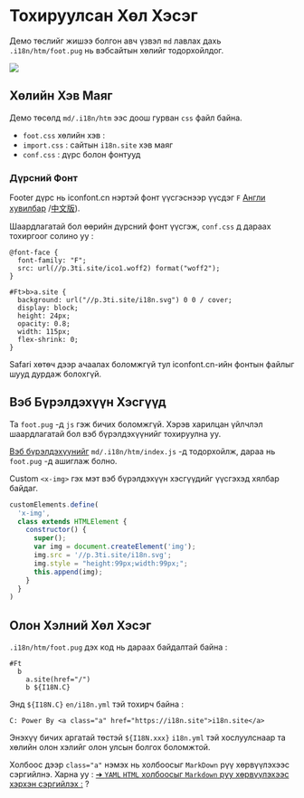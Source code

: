 # Тохируулсан Хөл Хэсэг

Демо төслийг жишээ болгон авч үзвэл `md` лавлах дахь `.i18n/htm/foot.pug` нь вэбсайтын хөлийг тодорхойлдог.

![](https://p.3ti.site/1721286077.avif)

## Хөлийн Хэв Маяг

Демо төсөлд `md/.i18n/htm` ээс доош гурван `css` файл байна.

* `foot.css` хөлийн хэв :
* `import.css` : сайтын `i18n.site` хэв маяг
* `conf.css` : дүрс болон фонтууд

### Дүрсний Фонт

Footer дүрс нь iconfont.cn нэртэй фонт үүсгэснээр үүсдэг `F` [Англи хувилбар](https://www.iconfont.cn/?lang=en-us) /[中文版](https://www.iconfont.cn/?lang=zh)).

Шаардлагатай бол өөрийн дүрсний фонт үүсгэж, `conf.css` д дараах тохиргоог солино уу :

```
@font-face {
  font-family: "F";
  src: url(//p.3ti.site/ico1.woff2) format("woff2");
}

#Ft>b>a.site {
  background: url("//p.3ti.site/i18n.svg") 0 0 / cover;
  display: block;
  height: 24px;
  opacity: 0.8;
  width: 115px;
  flex-shrink: 0;
}
```

Safari хөтөч дээр ачаалах боломжгүй тул iconfont.cn-ийн фонтын файлыг шууд дурдаж болохгүй.

## Вэб Бүрэлдэхүүн Хэсгүүд

Та `foot.pug` -д `js` гэж бичих боломжгүй. Хэрэв харилцан үйлчлэл шаардлагатай бол вэб бүрэлдэхүүнийг тохируулна уу.

[Вэб бүрэлдэхүүнийг](https://www.freecodecamp.org/news/build-your-first-web-component/) `md/.i18n/htm/index.js` -д тодорхойлж, дараа нь `foot.pug` -д ашиглаж болно.

Custom `<x-img>` гэх мэт вэб бүрэлдэхүүн хэсгүүдийг үүсгэхэд хялбар байдаг.

```js
customElements.define(
  'x-img',
  class extends HTMLElement {
    constructor() {
      super();
      var img = document.createElement('img');
      img.src = '//p.3ti.site/i18n.svg';
      img.style = "height:99px;width:99px;";
      this.append(img);
    }
  }
)
```

## Олон Хэлний Хөл Хэсэг

`.i18n/htm/foot.pug` дэх код нь дараах байдалтай байна :

```
#Ft
  b
    a.site(href="/")
    b ${I18N.C}
```

Энд `${I18N.C}` `en/i18n.yml` тэй тохирч байна :

```
C: Power By <a class="a" href="https://i18n.site">i18n.site</a>
```

Энэхүү бичих аргатай төстэй `${I18N.xxx}` `i18n.yml` тэй хослуулснаар та хөлийн олон хэлийг олон улсын болгох боломжтой.

Холбоос дээр `class="a"` нэмэх нь холбоосыг `MarkDown` рүү хөрвүүлэхээс сэргийлнэ. Харна уу :
 [➔ `YAML` `HTML` холбоосыг `Markdown` руу хөрвүүлэхээс хэрхэн сэргийлэх :](/i18/qa#H2) ?